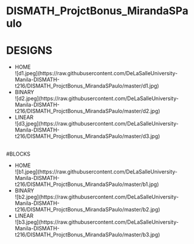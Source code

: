 # DISMATH_ProjctBonus_MirandaSPaulo
# DESIGNS
<ul>
<li>HOME</li>
![d1.jpeg](https://raw.githubusercontent.com/DeLaSalleUniversity-Manila-DISMATH-t216/DISMATH_ProjctBonus_MirandaSPaulo/master/d1.jpg)
<br>
<li>BINARY</li>
![d2.jpeg](https://raw.githubusercontent.com/DeLaSalleUniversity-Manila-DISMATH-t216/DISMATH_ProjctBonus_MirandaSPaulo/master/d2.jpg)
<br>
<li>LINEAR</li>
![d3,jpeg](https://raw.githubusercontent.com/DeLaSalleUniversity-Manila-DISMATH-t216/DISMATH_ProjctBonus_MirandaSPaulo/master/d3.jpg)
</ul><br>
#BLOCKS
<ul>
<li>HOME</li>
![b1.jpeg](https://raw.githubusercontent.com/DeLaSalleUniversity-Manila-DISMATH-t216/DISMATH_ProjctBonus_MirandaSPaulo/master/b1.jpg)
<br>
<li>BINARY</li>
![b2.jpeg](https://raw.githubusercontent.com/DeLaSalleUniversity-Manila-DISMATH-t216/DISMATH_ProjctBonus_MirandaSPaulo/master/b2.jpg)
<br>
<li>LINEAR</LI>
![b3.jpeg](https://raw.githubusercontent.com/DeLaSalleUniversity-Manila-DISMATH-t216/DISMATH_ProjctBonus_MirandaSPaulo/master/b3.jpg)
